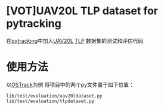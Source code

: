 # [VOT]UAV20L TLP dataset for pytracking
在[pytracking](https://github.com/visionml/pytracking)中加入[UAV20L](https://cemse.kaust.edu.sa/ivul/uav123) [TLP](https://amoudgl.github.io/tlp/) 数据集的测试和评估代码
# 使用方法
以[OSTrack](https://github.com/botaoye/OSTrack)为例
将项目中的两个py文件置于如下位置：
```
lib/test/evaluation/uav20ldataset.py
lib/test/evaluation/tlpdataset.py
```

